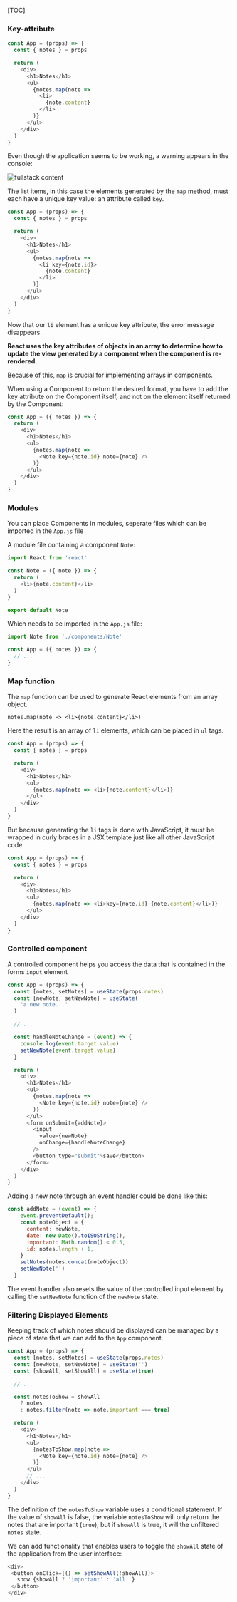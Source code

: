 [TOC]

### Key-attribute

```javascript
const App = (props) => {
  const { notes } = props

  return (
    <div>
      <h1>Notes</h1>
      <ul>
        {notes.map(note => 
          <li>
            {note.content}
          </li>
        )}
      </ul>
    </div>
  )
}
```

Even though the application seems to be working, a warning appears in the console:

![fullstack content](https://fullstackopen.com/static/fbe2815380db6eb1be707011330d79e1/5a190/1a.png)

The list items, in this case the elements generated by the `map` method, must each have a unique key value: an attribute called `key`.

```javascript
const App = (props) => {
  const { notes } = props

  return (
    <div>
      <h1>Notes</h1>
      <ul>
        {notes.map(note => 
          <li key={note.id}>
            {note.content}
          </li>
        )}
      </ul>
    </div>
  )
}
```

Now that our `li` element has a unique key attribute, the error message disappears.

**React uses the key attributes of objects in an array to determine how to update the view generated by a component when the component is re-rendered.** 

Because of this, `map` is crucial for implementing arrays in components. 

When using a Component to return the desired format, you have to add the key attribute on the Component itself, and not on the element itself returned by the Component:

```javascript
const App = ({ notes }) => {
  return (
    <div>
      <h1>Notes</h1>
      <ul>
        {notes.map(note => 
          <Note key={note.id} note={note} />
        )}
      </ul>
    </div>
  )
}
```

### Modules

You can place Components in modules, seperate files which can be imported in the `App.js` file

A module file containing a component `Note`:

```javascript
import React from 'react'

const Note = ({ note }) => {
  return (
    <li>{note.content}</li>
  )
}

export default Note
```

Which needs to be imported in the `App.js` file:

```javascript
import Note from './components/Note'

const App = ({ notes }) => {
  // ...
}
```

### Map function

The `map` function can be used to generate React elements from an array object. 

```nav
notes.map(note => <li>{note.content}</li>)
```

Here the result is an array of `li` elements, which can be placed in `ul` tags. 

```javascript
const App = (props) => {
  const { notes } = props

  return (
    <div>
      <h1>Notes</h1>
      <ul>
        {notes.map(note => <li>{note.content}</li>)}
      </ul>
    </div>
  )
}
```

But because generating the `li` tags is done with JavaScript, it must be wrapped in curly braces in a JSX template just like all other JavaScript code. 

```javascript
const App = (props) => {
  const { notes } = props

  return (
    <div>
      <h1>Notes</h1>
      <ul>
        {notes.map(note => <li>key={note.id} {note.content}</li>)}
      </ul>
    </div>
  )
}
```

### Controlled component

A controlled component helps you access the data that is contained in the forms `input` element

```javascript
const App = (props) => {
  const [notes, setNotes] = useState(props.notes)
  const [newNote, setNewNote] = useState(
    'a new note...'
  ) 

  // ...

  const handleNoteChange = (event) => {
    console.log(event.target.value)
    setNewNote(event.target.value)
  }

  return (
    <div>
      <h1>Notes</h1>
      <ul>
        {notes.map(note => 
          <Note key={note.id} note={note} />
        )}
      </ul>
      <form onSubmit={addNote}>
        <input
          value={newNote}
          onChange={handleNoteChange}
        />
        <button type="submit">save</button>
      </form>   
    </div>
  )
}
```

Adding a new note through an event handler could be done like this:

```javascript
const addNote = (event) => {
    event.preventDefault();
    const noteObject = {
      content: newNote,
      date: new Date().toISOString(),
      important: Math.random() < 0.5,
      id: notes.length + 1,
    }
    setNotes(notes.concat(noteObject))
    setNewNote('')
  }
```

The event handler also resets the value of the controlled input element by calling the `setNewNote` function of the `newNote` state. 

### Filtering Displayed Elements

Keeping track of which notes should be displayed can be managed by a piece of state that we can add to the `App` component. 

```javascript
const App = (props) => {
  const [notes, setNotes] = useState(props.notes)
  const [newNote, setNewNote] = useState('') 
  const [showAll, setShowAll] = useState(true)

  // ...

  const notesToShow = showAll
    ? notes
    : notes.filter(note => note.important === true)

  return (
    <div>
      <h1>Notes</h1>
      <ul>
        {notesToShow.map(note =>
          <Note key={note.id} note={note} />
        )}
      </ul>
      // ...
    </div>
  )
}

```

The definition of the `notesToShow` variable uses a conditional statement. If the value of `showAll` is false, the variable `notesToShow` will only return the notes that are important (`true`), but if `showAll` is true, it will the unfiltered `notes` state. 

We can add functionality that enables users to toggle the `showAll` state of the application from the user interface:

```javascript
<div>
 <button onClick={() => setShowAll(!showAll)}>
   show {showAll ? 'important' : 'all' }
 </button>
</div>
```

